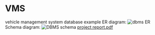 # VMS
vehicle management system database example
ER diagram:
![dbms ER](https://user-images.githubusercontent.com/64249566/187744313-8104d971-e51f-43c3-a5f3-147f51028f39.png)
Schema diagram:
![DBMS schema](https://user-images.githubusercontent.com/64249566/187744461-b3ef28cc-01b0-4276-8810-d70eff61a632.png)
[project report.pdf](https://github.com/Mahin7773/VMS/files/9463765/DBMS.project.report.pdf)
